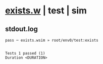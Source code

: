 # [exists.w](../../../../../../examples/tests/sdk_tests/bucket/exists.w) | test | sim

## stdout.log
```log
pass ─ exists.wsim » root/env0/test:exists
 
 
Tests 1 passed (1)
Duration <DURATION>
```

